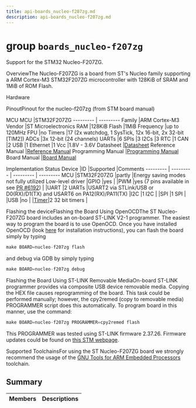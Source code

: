 ```yaml
---
title: api-boards_nucleo-f207zg.md
description: api-boards_nucleo-f207zg.md
---
```

# group `boards_nucleo-f207zg` 

Support for the STM32 Nucleo-F207ZG.

OverviewThe Nucleo-F207ZG is a board from ST's Nucleo family supporting a ARM Cortex-M3 STM32F207ZG microcontroller with 128KiB of SRAM and 1MiB of ROM Flash.

Hardware

PinoutPinout for the nucleo-f207zg (from STM board manual)

MCU
MCU   |STM32F207ZG
--------- | ---------
Family   |ARM Cortex-M3
Vendor   |ST Microelectronics
RAM   |128KiB
Flash   |1MiB
Frequency   |up to 120MHz
FPU   |no
Timers   |17 (2x watchdog, 1 SysTick, 12x 16-bit, 2x 32-bit [TIM2])
ADCs   |3x 12-bit (24 channels)
UARTs   |6
SPIs   |3
I2Cs   |3
RTC   |1
CAN   |2
USB   |1
Ethernet   |1
Vcc   |1.8V - 3.6V
Datasheet   |[Datasheet](http://www.st.com/resource/en/datasheet/stm32f207zg.pdf)
Reference Manual   |[Reference Manual](http://www.st.com/resource/en/reference_manual/cd00225773.pdf)
Programming Manual   |[Programming Manual](http://www.st.com/resource/en/programming_manual/cd00228163.pdf)
Board Manual   |[Board Manual](http://www.st.com/resource/en/user_manual/dm00244518.pdf)

Implementation Status
Device   |ID   |Supported   |Comments
--------- | --------- | --------- | ---------
MCU   |STM32F207ZG   |partly   |Energy saving modes not fully utilized
Low-level driver   |GPIO   |yes   |
|PWM   |yes (7 pins available in see [PR #6192](https://github.com/RIOT-OS/RIOT/pull/6192))   |
|UART   |2 UARTs   |USART2 via STLink/USB or D0(RX)/D1(TX) and USART6 on PA12(RX)/PA11(TX)
|I2C   |1 I2C   |
|SPI   |1 SPI   |
|USB   |no   |
|[Timer](./doc/starlight-docs/src/content/docs/apidoc/api-pkg_paho_mqtt.md#structTimer)|2 32 bit timers   |

Flashing the deviceFlashing the Board Using OpenOCDThe ST Nucleo-F207ZG board includes an on-board ST-LINK V2-1 programmer. The easiest way to program the board is to use OpenOCD. Once you have installed OpenOCD (look [here](https://github.com/RIOT-OS/RIOT/wiki/OpenOCD) for installation instructions), you can flash the board simply by typing

```cpp
make BOARD=nucleo-f207zg flash
```
 and debug via GDB by simply typing 
```cpp
make BOARD=nucleo-f207zg debug
```

Flashing the Board Using ST-LINK Removable MediaOn-board ST-LINK programmer provides via composite USB device removable media. Copying the HEX file causes reprogramming of the board. This task could be performed manually; however, the cpy2remed (copy to removable media) PROGRAMMER script does this automatically. To program board in this manner, use the command: 
```cpp
make BOARD=nucleo-f207zg PROGRAMMER=cpy2remed flash
```
This PROGRAMMER was tested using ST-LINK firmware 2.37.26. Firmware updates could be found on [this STM webpage](https://www.st.com/en/development-tools/stsw-link007.html).

Supported ToolchainsFor using the ST Nucleo-F207ZG board we strongly recommend the usage of the [GNU Tools for ARM Embedded Processors](https://launchpad.net/gcc-arm-embedded) toolchain.

## Summary

 Members                        | Descriptions                                
--------------------------------|---------------------------------------------

